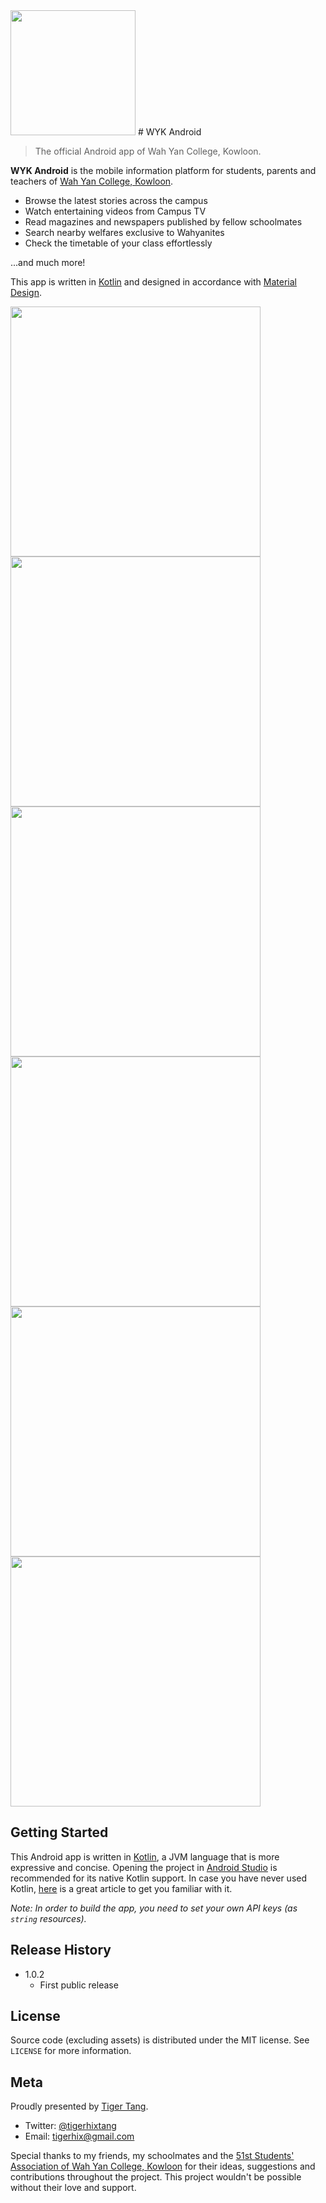 <img src="http://i.imgur.com/RlcB7fQ.png" width="200">
# WYK Android

> The official Android app of Wah Yan College, Kowloon.

**WYK Android** is the mobile information platform for students, parents and teachers of [Wah Yan College, Kowloon](http://wyk.edu.hk/).

* Browse the latest stories across the campus
* Watch entertaining videos from Campus TV
* Read magazines and newspapers published by fellow schoolmates
* Search nearby welfares exclusive to Wahyanites
* Check the timetable of your class effortlessly

...and much more!

This app is written in [Kotlin](http://kotlinlang.org) and designed in accordance with [Material Design](https://material.io).

<img src="http://i.imgur.com/4GJwgkQ.png" width="400">
<img src="http://i.imgur.com/uqkZVmm.png" width="400">
<img src="http://i.imgur.com/jzYF3KQ.png" width="400">
<img src="http://i.imgur.com/gTiq2a2.png" width="400">
<img src="http://i.imgur.com/rve8JT3.png" width="400">
<img src="http://i.imgur.com/b0S7cSw.png" width="400">

## Getting Started

This Android app is written in [Kotlin](http://kotlinlang.org), a JVM language that is more expressive and concise. Opening the project in [Android Studio](https://developer.android.com/studio/index.html) is recommended for its native Kotlin support. In case you have never used Kotlin, [here](https://medium.com/@juanchosaravia/learn-kotlin-while-developing-an-android-app-introduction-567e21ff9664) is a great article to get you familiar with it.

*Note: In order to build the app, you need to set your own API keys (as `string` resources).*

## Release History

* 1.0.2
    * First public release

## License

Source code (excluding assets) is distributed under the MIT license. See ``LICENSE`` for more information.

## Meta

Proudly presented by [Tiger Tang](https://github.com/tigerhix/).
* Twitter: [@tigerhixtang](https://twitter.com/tigerhixtang)
* Email: [tigerhix@gmail.com](mailto://tigerhix@gmail.com)

Special thanks to my friends, my schoolmates and the [51st Students' Association of Wah Yan College, Kowloon](https://www.facebook.com/WYKStudentsAssociation/) for their ideas, suggestions and contributions throughout the project. This project wouldn't be possible without their love and support.

